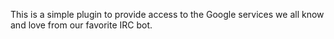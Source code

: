 This is a simple plugin to provide access to the Google services we all know
and love from our favorite IRC bot.
